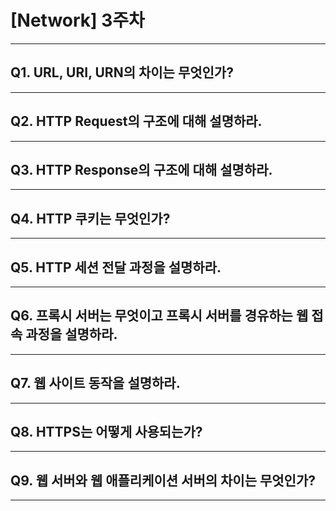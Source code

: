 # [Network] 3주차
---
## Q1. URL, URI, URN의 차이는 무엇인가?
---
## Q2. HTTP Request의 구조에 대해 설명하라.
---
## Q3. HTTP Response의 구조에 대해 설명하라.
---
## Q4. HTTP 쿠키는 무엇인가?
---
## Q5. HTTP 세션 전달 과정을 설명하라.
---
## Q6. 프록시 서버는 무엇이고 프록시 서버를 경유하는 웹 접속 과정을 설명하라.
---
## Q7. 웹 사이트 동작을 설명하라.
---
## Q8. HTTPS는 어떻게 사용되는가?
---
## Q9. 웹 서버와 웹 애플리케이션 서버의 차이는 무엇인가?
---
